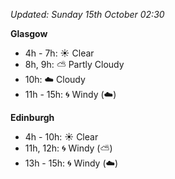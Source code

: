 *Updated: Sunday 15th October 02:30*

**Glasgow**

* 4h - 7h: :sunny: Clear
* 8h, 9h: :partly_sunny: Partly Cloudy
* 10h: :cloud: Cloudy
* 11h - 15h: :cyclone: Windy (:cloud:)

**Edinburgh**

* 4h - 10h: :sunny: Clear
* 11h, 12h: :cyclone: Windy (:partly_sunny:)
* 13h - 15h: :cyclone: Windy (:cloud:)
